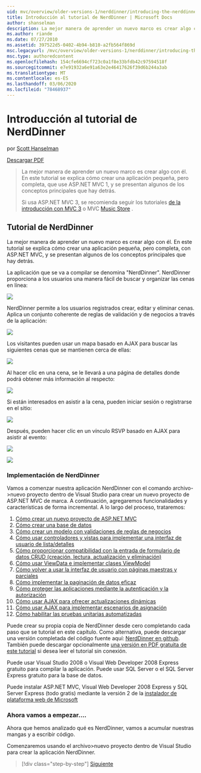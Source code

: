 ```yaml
---
uid: mvc/overview/older-versions-1/nerddinner/introducing-the-nerddinner-tutorial
title: Introducción al tutorial de NerdDinner | Microsoft Docs
author: shanselman
description: La mejor manera de aprender un nuevo marco es crear algo con él. En este tutorial se explica cómo crear una aplicación pequeña, pero completa, con ASP.NE...
ms.author: riande
ms.date: 07/27/2010
ms.assetid: 397522d5-0402-4b94-b810-a2fb564f869d
msc.legacyurl: /mvc/overview/older-versions-1/nerddinner/introducing-the-nerddinner-tutorial
msc.type: authoredcontent
ms.openlocfilehash: 154cfe6694cf723c0a1f8e33bfdb42c97594518f
ms.sourcegitcommit: e7e91932a6e91a63e2e46417626f39d6b244a3ab
ms.translationtype: MT
ms.contentlocale: es-ES
ms.lasthandoff: 03/06/2020
ms.locfileid: "78468937"
---
```

# <a name="introducing-the-nerddinner-tutorial"></a>Introducción al tutorial de NerdDinner

por [Scott Hanselman](https://github.com/shanselman)

[Descargar PDF](http://aspnetmvcbook.s3.amazonaws.com/aspnetmvc-nerdinner_v1.pdf)

> La mejor manera de aprender un nuevo marco es crear algo con él. En este tutorial se explica cómo crear una aplicación pequeña, pero completa, que use ASP.NET MVC 1, y se presentan algunos de los conceptos principales que hay detrás.
> 
> Si usa ASP.NET MVC 3, se recomienda seguir los tutoriales [de la introducción con MVC 3](../../older-versions/getting-started-with-aspnet-mvc3/cs/intro-to-aspnet-mvc-3.md) o MVC [Music Store](../../older-versions/mvc-music-store/mvc-music-store-part-1.md) .

## <a name="nerddinner-tutorial"></a>Tutorial de NerdDinner

La mejor manera de aprender un nuevo marco es crear algo con él. En este tutorial se explica cómo crear una aplicación pequeña, pero completa, con ASP.NET MVC, y se presentan algunos de los conceptos principales que hay detrás.

La aplicación que se va a compilar se denomina "NerdDinner". NerdDinner proporciona a los usuarios una manera fácil de buscar y organizar las cenas en línea:

![](introducing-the-nerddinner-tutorial/_static/image1.png)

NerdDinner permite a los usuarios registrados crear, editar y eliminar cenas. Aplica un conjunto coherente de reglas de validación y de negocios a través de la aplicación:

![](introducing-the-nerddinner-tutorial/_static/image2.png)

Los visitantes pueden usar un mapa basado en AJAX para buscar las siguientes cenas que se mantienen cerca de ellas:

![](introducing-the-nerddinner-tutorial/_static/image3.png)

Al hacer clic en una cena, se le llevará a una página de detalles donde podrá obtener más información al respecto:

![](introducing-the-nerddinner-tutorial/_static/image4.png)

Si están interesados en asistir a la cena, pueden iniciar sesión o registrarse en el sitio:

![](introducing-the-nerddinner-tutorial/_static/image5.png)

Después, pueden hacer clic en un vínculo RSVP basado en AJAX para asistir al evento:

![](introducing-the-nerddinner-tutorial/_static/image6.png)

![](introducing-the-nerddinner-tutorial/_static/image7.png)

### <a name="implementing-nerddinner"></a>Implementación de NerdDinner

Vamos a comenzar nuestra aplicación NerdDinner con el comando archivo-&gt;nuevo proyecto dentro de Visual Studio para crear un nuevo proyecto de ASP.NET MVC de marca. A continuación, agregaremos funcionalidades y características de forma incremental. A lo largo del proceso, trataremos:

1. [Cómo crear un nuevo proyecto de ASP.NET MVC](create-a-new-aspnet-mvc-project.md)
2. [Cómo crear una base de datos](create-a-database.md)
3. [Cómo crear un modelo con validaciones de reglas de negocios](build-a-model-with-business-rule-validations.md)
4. [Cómo usar controladores y vistas para implementar una interfaz de usuario de lista/detalles](use-controllers-and-views-to-implement-a-listingdetails-ui.md)
5. [Cómo proporcionar compatibilidad con la entrada de formulario de datos CRUD (creación, lectura, actualización y eliminación)](provide-crud-create-read-update-delete-data-form-entry-support.md)
6. [Cómo usar ViewData e implementar clases ViewModel](use-viewdata-and-implement-viewmodel-classes.md)
7. [Cómo volver a usar la interfaz de usuario con páginas maestras y parciales](re-use-ui-using-master-pages-and-partials.md)
8. [Cómo implementar la paginación de datos eficaz](implement-efficient-data-paging.md)
9. [Cómo proteger las aplicaciones mediante la autenticación y la autorización](secure-applications-using-authentication-and-authorization.md)
10. [Cómo usar AJAX para ofrecer actualizaciones dinámicas](use-ajax-to-deliver-dynamic-updates.md)
11. [Cómo usar AJAX para implementar escenarios de asignación](use-ajax-to-implement-mapping-scenarios.md)
12. [Cómo habilitar las pruebas unitarias automatizadas](enable-automated-unit-testing.md)

Puede crear su propia copia de NerdDinner desde cero completando cada paso que se tutorial en este capítulo. Como alternativa, puede descargar una versión completada del código fuente aquí: [NerdDinner en github](https://github.com/AspNetMVPSamples/NerdDinner). También puede descargar opcionalmente [una versión en PDF gratuita de este tutorial](http://aspnetmvcbook.s3.amazonaws.com/aspnetmvc-nerdinner_v1.pdf) si desea leer el tutorial sin conexión.

Puede usar Visual Studio 2008 o Visual Web Developer 2008 Express gratuito para compilar la aplicación. Puede usar SQL Server o el SQL Server Express gratuito para la base de datos.

Puede instalar ASP.NET MVC, Visual Web Developer 2008 Express y SQL Server Express (todo gratis) mediante la versión 2 de la [instalador de plataforma web de Microsoft](https://www.microsoft.com/web/downloads/platform.aspx)

### <a name="now-lets-get-started"></a>Ahora vamos a empezar....

Ahora que hemos analizado qué es NerdDinner, vamos a acumular nuestras mangas y a escribir código.

Comenzaremos usando el archivo&gt;nuevo proyecto dentro de Visual Studio para crear la aplicación NerdDinner.

> [!div class="step-by-step"]
> [Siguiente](create-a-new-aspnet-mvc-project.md)

